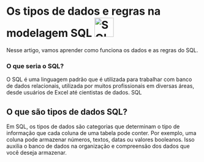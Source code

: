 # Os tipos de dados e regras na modelagem SQL <img src="https://cdn-icons-png.freepik.com/256/8263/8263251.png?semt=ais_white_label" alt="SQL" width="50"/>

Nesse artigo, vamos aprender como funciona os dados e as regras do SQL.

### O que seria o SQL?

O SQL é uma linguagem padrão que é utilizada para trabalhar com banco de dados relacionais, utilizada por muitos profissionais em diversas áreas, desde usuários de Excel até cientistas de dados. SQL 

## O que são tipos de dados SQL?

Em SQL, os tipos de dados são categorias que determinam o tipo de informação que cada coluna de uma tabela pode conter. Por exemplo, uma coluna pode armazenar números, textos, datas ou valores booleanos. Isso auxilia o banco de dados na organização e compreensão dos dados que você deseja armazenar.
